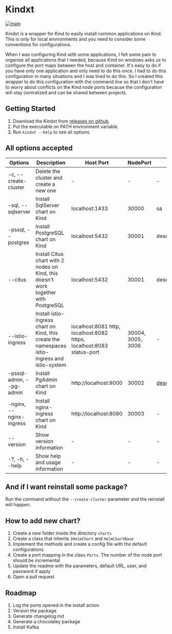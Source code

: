 # Kindxt

[![main](https://github.com/sergioprates/kindxt/actions/workflows/pipeline.yml/badge.svg?branch=main)](https://github.com/sergioprates/kindxt/actions/workflows/pipeline.yml)

Kindxt is a wrapper for Kind to easily install common applications on Kind. This is only for local environments and you need to consider some conventions for configurations.

When I was configuring Kind with some applications, I felt some pain to organize all applications that I needed, because Kind on windows asks us to configure the port maps between the host and container. It's easy to do if you have only one application and only need to do this once. I had to do this configuration in many situations and I was tired to do this. So I created this wrapper to do this configuration with the command line so that I don't have to worry about conflicts on the Kind node ports because the configuration will stay centralized and can be shared between projects.

## Getting Started

1. Download the Kindxt from [releases on github](https://github.com/sergioprates/kindxt/releases).
2. Put the executable on PATH environment variable.
3. Run `kindxt --help` to see all options.

## All options accepted

|  Options | Description | Host Port | NodePort | Username | Password |
|---|---|---|---|---|---|
| -c, --create-cluster  | Delete the cluster and create a new one  | - | - | - | - |
| -sql, --sqlserver  | Install SqlServer chart on Kind | localhost:1433 | 30000 | sa | P@ssword123 |
| -pssql, --postgres | Install PostgreSQL chart on Kind  | localhost:5432 | 30001 | desenv | P@ssword123 |
| --citus | Install Citus chart with 2 nodes on Kind, this doesn't work together with PostgreSQL  | localhost:5432 | 30001 | desenv | P@ssword123 |
| --istio-ingress | Install istio-ingress chart on Kind, this create the namespaces istio-ingress and istio-system | localhost:8081 http, localhost:8082 https, localhost:8083 status-port | 30004, 3005, 3006 | - | - |
| -pssql-admin, --pg-admin  | Install PgAdmin chart on Kind | http://localhost:9000 | 30002 | desenv@local.com | P@ssword123 |
| -nginx, --nginx-ingress | Install nginx-ingress chart on Kind | http://localhost:8080 | 30003 | - | - |
| --version | Show version information | - | - | - | - |
| -?, -h, --help | Show help and usage information | - | - | - | - |

## And if I want reinstall some package?

Run the command without the `--create-cluster` parameter and the reinstall will happen.

## How to add new chart?

1. Create a new folder inside the directory `charts`
2. Create a class that inherits `IHelmChart` and `HelmChartBase`
3. Implement the methods and create a config file with the default configurations
4. Create a port mapping in the class `Ports`. The number of the node port should be incremental
5. Update the readme with the parameters, default URL, user, and password if apply
6. Open a pull request

## Roadmap

1. Log the ports opened in the install action
2. Version the package
3. Generate changelog.md
4. Generate a chocolatey package
5. Install Kafka